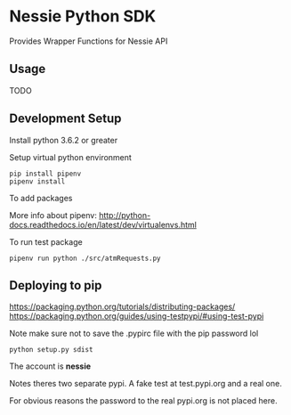 # Nessie Python SDK
Provides Wrapper Functions for Nessie API

## Usage
TODO


## Development Setup

Install python 3.6.2 or greater

Setup virtual python environment

    pip install pipenv
    pipenv install

To add packages


More info about pipenv: http://python-docs.readthedocs.io/en/latest/dev/virtualenvs.html


To run test package

    pipenv run python ./src/atmRequests.py


## Deploying to pip

https://packaging.python.org/tutorials/distributing-packages/
https://packaging.python.org/guides/using-testpypi/#using-test-pypi

Note make sure not to save the .pypirc file with the pip password lol


    python setup.py sdist


The account is **nessie**

Notes theres two separate pypi. A fake test at test.pypi.org and a real one.

For obvious reasons the password to the real pypi.org is not placed here.